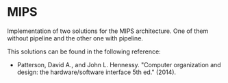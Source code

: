 # MIPS
Implementation of two solutions for the MIPS architecture. One of them without pipeline and the other one with pipeline.

This solutions can be found in the following reference:
 - Patterson, David A., and John L. Hennessy. "Computer organization and design: the hardware/software interface 5th ed." (2014). 